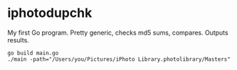 iphotodupchk
============

My first Go program.
Pretty generic, checks md5 sums, compares. Outputs results.

```
go build main.go
./main -path="/Users/you/Pictures/iPhoto Library.photolibrary/Masters"
```

